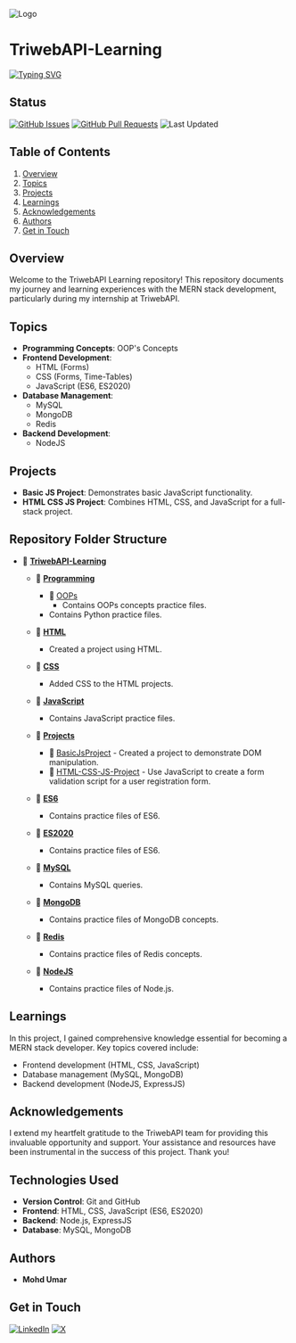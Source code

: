 ![Logo](https://user-images.githubusercontent.com/107433796/271851386-f4c7c8df-969d-4dda-8831-25f389f74b79.jpg) 
# TriwebAPI-Learning
[![Typing SVG](https://readme-typing-svg.herokuapp.com?font=Fira+Code&pause=1000&random=false&width=460&lines=Six+Months+MERN+Stack+Learning+Program)](https://git.io/typing-svg)

## Status
[![GitHub Issues](https://img.shields.io/github/issues/MohdUmar07/TriwebAPI-Learning)](https://github.com/MohdUmar07/TriwebAPI-Learning/issues)
[![GitHub Pull Requests](https://img.shields.io/github/issues-pr/MohdUmar07/TriwebAPI-Learning)](https://github.com/MohdUmar07/TriwebAPI-Learning/pulls)
![Last Updated](https://img.shields.io/badge/last%20updated-June%202024-orange)

## Table of Contents
1. [Overview](#overview)
2. [Topics](#topics)
3. [Projects](#projects)
4. [Learnings](#learnings)
5. [Acknowledgements](#acknowledgements)
6. [Authors](#authors)
7. [Get in Touch](#get-in-touch)

## Overview
Welcome to the TriwebAPI Learning repository! This repository documents my journey and learning experiences with the MERN stack development, particularly during my internship at TriwebAPI.

## Topics
- **Programming Concepts**: OOP's Concepts
- **Frontend Development**:
  - HTML (Forms)
  - CSS (Forms, Time-Tables)
  - JavaScript (ES6, ES2020)
- **Database Management**:
  - MySQL
  - MongoDB
  - Redis
- **Backend Development**:
  - NodeJS  

## Projects
- **Basic JS Project**: Demonstrates basic JavaScript functionality.
- **HTML CSS JS Project**: Combines HTML, CSS, and JavaScript for a full-stack project.

## Repository Folder Structure

- 📂 [**TriwebAPI-Learning**](https://github.com/MohdUmar07/TriwebAPI-Learning)
  - 📂 [**Programming**](https://github.com/MohdUmar07/TriwebAPI-Learning/tree/main/Programming)
    - 📂 [OOPs](https://github.com/MohdUmar07/TriwebAPI-Learning/tree/main/Programming/OOPs)
      - Contains OOPs concepts practice files.
    - Contains Python practice files.
      
  - 📂 [**HTML**](https://github.com/MohdUmar07/TriwebAPI-Learning/tree/main/HTML)
    -  Created a project using HTML. 

  - 📂 [**CSS**](https://github.com/MohdUmar07/TriwebAPI-Learning/tree/main/CSS)
    - Added CSS to the HTML projects. 
  
  - 📂 [**JavaScript**](https://github.com/MohdUmar07/TriwebAPI-Learning/tree/main/JavaScript)

    - Contains JavaScript practice files. 
  
  - 📂 [**Projects**](https://github.com/MohdUmar07/TriwebAPI-Learning/tree/main/Projects)
    - 📂 [BasicJsProject](https://github.com/MohdUmar07/TriwebAPI-Learning/tree/main/Projects/BasicJSProject) - Created a project to demonstrate DOM manipulation.
    - 📂 [HTML-CSS-JS-Project](https://github.com/MohdUmar07/TriwebAPI-Learning/tree/main/Projects/HTML-CSS-JS-Project) - Use JavaScript to create a form validation script for a user registration form.

  - 📂 [**ES6**](https://github.com/MohdUmar07/TriwebAPI-Learning/tree/main/ES6)
    - Contains practice files of ES6.
      
  - 📂 [**ES2020**](https://github.com/MohdUmar07/TriwebAPI-Learning/tree/main/HTML/ES2020)
    - Contains practice files of ES6.
  
  - 📂 [**MySQL**](https://github.com/MohdUmar07/TriwebAPI-Learning/tree/main/HTML/MySQL)
    - Contains MySQL queries. 

  - 📂 [**MongoDB**](https://github.com/MohdUmar07/TriwebAPI-Learning/tree/main/MongoDB)
    - Contains practice files of MongoDB concepts.

  - 📂 [**Redis**](https://github.com/MohdUmar07/TriwebAPI-Learning/tree/main/Redis)
    - Contains practice files of Redis concepts.
       
  - 📂 [**NodeJS**](https://github.com/MohdUmar07/TriwebAPI-Learning/tree/main/NodeJS)
    - Contains practice files of Node.js. 


## Learnings
In this project, I gained comprehensive knowledge essential for becoming a MERN stack developer. Key topics covered include:
- Frontend development (HTML, CSS, JavaScript)
- Database management (MySQL, MongoDB)
- Backend development (NodeJS, ExpressJS)

## Acknowledgements
I extend my heartfelt gratitude to the TriwebAPI team for providing this invaluable opportunity and support. Your assistance and resources have been instrumental in the success of this project. Thank you!

## Technologies Used
- **Version Control**: Git and GitHub
- **Frontend**: HTML, CSS, JavaScript (ES6, ES2020)
- **Backend**: Node.js, ExpressJS
- **Database**: MySQL, MongoDB

## Authors
- **Mohd Umar**

## Get in Touch
[![LinkedIn](https://img.shields.io/badge/LinkedIn-0A66C2?style=for-the-badge&logo=linkedin&logoColor=white)](https://www.linkedin.com/in/mohdumar2506)
[![X](https://img.shields.io/badge/X-000000?style=for-the-badge&logo=X&logoColor=white)](https://x.com/ICodeAlchemist)
